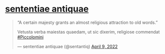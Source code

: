
# [sententiae antiquae](https://twitter.com/sentantiq/status/1512884554675023876)

> “A certain majesty grants an almost religious attraction to old words.”  
>   
> Vetusta verba maiestas quaedam, ut sic dixerim, religiose commendat [#Piccolomini](https://twitter.com/hashtag/Piccolomini?src=hash&ref_src=twsrc%5Etfw)
> 
> — sententiae antiquae (@sentantiq) [April 9, 2022](https://twitter.com/sentantiq/status/1512884554675023876?ref_src=twsrc%5Etfw)
